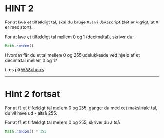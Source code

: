 # HINT 2 

For at lave et tilfældigt tal, skal du bruge `Math` i Javascript (det er vigtigt, at `M` er med stort). 

For at lave et tilfældigt tal mellem 0 og 1 (decimaltal), skriver du: 
```js
Math.random()
```
Hvordan får du et tal mellem 0 og 255 udelukkende ved hjælp af et decimaltal mellem 0 og 1? 

Læs på [W3Schools](https://www.w3schools.com/js/js_random.asp)


___

# Hint 2 fortsat

For at få et tilfældigt tal mellem 0 og 255, ganger du med det maksimale tal, du vil have ud - altså 255. 

For at få et tilfældigt tal mellem 0 og 255, skriver du altså 
```js
Math.random() * 255
```